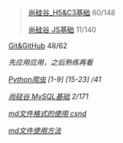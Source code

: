 > [尚硅谷_H5&C3基础][H5&C3] 60/148
>
> [H5&C3]:https://www.youtube.com/playlist?list=PLmOn9nNkQxJFs5KfK5ihVgb8nNccfkgxn
>
> [尚硅谷 JS基础][JS] 11/140

[JS]:https://www.youtube.com/playlist?list=PLmOn9nNkQxJFubqN777c_nScnJ4dpEYMT

[Git&GitHub][] 48/62 

<pre>
<em>先应用应用，之后熟练再看<em>
</pre>
[Git&Github]:https://www.youtube.com/playlist?list=PLmOn9nNkQxJFISyrvKUk8OWg-Pzs1donX

[Python爬虫][] [1-9] [15-23] /41

[Python爬虫]:https://www.bilibili.com/video/BV12E411A7ZQ

[尚硅谷 MySQL基础][MySQL]  2/171

[mysql]:https://www.youtube.com/playlist?list=PLmOn9nNkQxJHvSwmwwnH3oInxIr7HIZ8U

[md文件格式的使用 csnd](https://blog.csdn.net/renlzrz/article/details/83545521)

[md文件使用方法][]

[md文件使用方法]: ../../Markdown-Syntax-CN/Markdown-Syntax-CN/syntax.md
